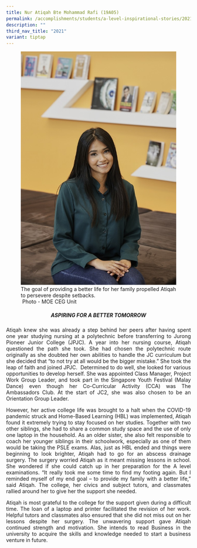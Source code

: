 ```yaml
---
title: Nur Atiqah Bte Mohammad Rafi (19A05)
permalink: /accomplishments/students/a-level-inspirational-stories/2021/atiqah/
description: ""
third_nav_title: "2021"
variant: tiptap
---
```

<figure>
<img src="/images/Atiqah.jpg">
<figcaption>
The goal of providing a better life for her family propelled Atiqah to persevere despite setbacks.<br>&nbsp;Photo - MOE CEG Unit</figcaption></figure>

<div align="justify">
	
<center><h5>ASPIRING FOR A BETTER TOMORROW</h5></center>

<p>
Atiqah knew she was already a step behind her peers after having spent one year studying nursing at a polytechnic before transferring to Jurong Pioneer Junior College (JPJC). A year into her nursing course, Atiqah questioned the path she took.&nbsp;She had chosen the polytechnic route originally as she doubted her own abilities to handle the JC curriculum but she decided that “to not try at all would be the bigger mistake.” She took the leap of faith and joined JPJC.&nbsp; Determined to do well, she looked for various opportunities to develop herself. She was appointed Class Manager, Project Work Group Leader, and took part in the Singapore Youth Festival (Malay Dance) even though her Co-Curricular Activity (CCA) was The Ambassadors Club.&nbsp;At the start of JC2, she was also chosen to be an Orientation Group Leader.</p>

<p>
However, her active college life was brought to a halt when the COVID-19 pandemic struck and Home-Based Learning (HBL) was implemented, Atiqah found it extremely trying to stay focused on her studies. Together with two other siblings, she had to share a common study space and the use of only one laptop in the household. As an older sister, she also felt responsible to coach her younger siblings in their schoolwork, especially as one of them would be taking the PSLE exams. Alas, just as HBL ended and things were beginning to look brighter, Atiqah had to go for an abscess drainage surgery. The surgery worried Atiqah as it meant missing lessons in school. She wondered if she could catch up in her preparation for the A level examinations.  “It really took me some time to find my footing again. But I reminded myself of my end goal – to provide my family with a better life,” said Atiqah. The college, her civics and subject tutors, and classmates rallied around her to give her the support she needed.</p>

<p>
Atiqah is most grateful to the college for the support given during a difficult time. The loan of a laptop and printer facilitated the revision of her work. Helpful tutors and classmates also ensured that she did not miss out on her lessons despite her surgery. The unwavering support gave Atiqah continued strength and motivation. She intends to read Business in the university to acquire the skills and knowledge needed to start a business venture in future.</p></div>